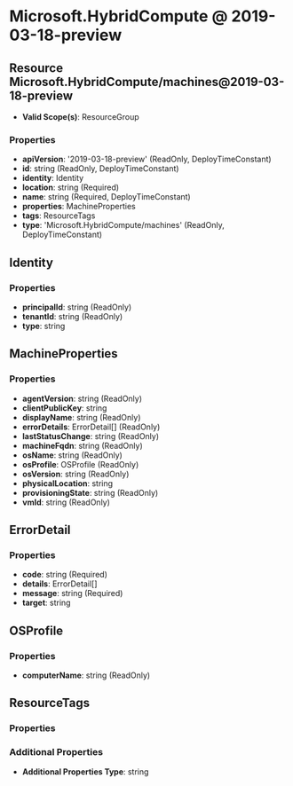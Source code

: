 # Microsoft.HybridCompute @ 2019-03-18-preview

## Resource Microsoft.HybridCompute/machines@2019-03-18-preview
* **Valid Scope(s)**: ResourceGroup
### Properties
* **apiVersion**: '2019-03-18-preview' (ReadOnly, DeployTimeConstant)
* **id**: string (ReadOnly, DeployTimeConstant)
* **identity**: Identity
* **location**: string (Required)
* **name**: string (Required, DeployTimeConstant)
* **properties**: MachineProperties
* **tags**: ResourceTags
* **type**: 'Microsoft.HybridCompute/machines' (ReadOnly, DeployTimeConstant)

## Identity
### Properties
* **principalId**: string (ReadOnly)
* **tenantId**: string (ReadOnly)
* **type**: string

## MachineProperties
### Properties
* **agentVersion**: string (ReadOnly)
* **clientPublicKey**: string
* **displayName**: string (ReadOnly)
* **errorDetails**: ErrorDetail[] (ReadOnly)
* **lastStatusChange**: string (ReadOnly)
* **machineFqdn**: string (ReadOnly)
* **osName**: string (ReadOnly)
* **osProfile**: OSProfile (ReadOnly)
* **osVersion**: string (ReadOnly)
* **physicalLocation**: string
* **provisioningState**: string (ReadOnly)
* **vmId**: string (ReadOnly)

## ErrorDetail
### Properties
* **code**: string (Required)
* **details**: ErrorDetail[]
* **message**: string (Required)
* **target**: string

## OSProfile
### Properties
* **computerName**: string (ReadOnly)

## ResourceTags
### Properties
### Additional Properties
* **Additional Properties Type**: string

